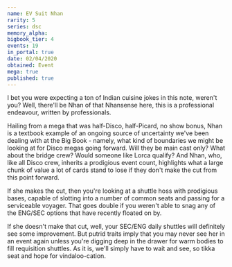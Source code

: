 ```yaml
---
name: EV Suit Nhan
rarity: 5
series: dsc
memory_alpha:
bigbook_tier: 4
events: 19
in_portal: true
date: 02/04/2020
obtained: Event
mega: true
published: true
---
```


I bet you were expecting a ton of Indian cuisine jokes in this note, weren't you? Well, there'll be Nhan of that Nhansense here, this is a professional endeavour, written by professionals.

Hailing from a mega that was half-Disco, half-Picard, no show bonus, Nhan is a textbook example of an ongoing source of uncertainty we've been dealing with at the Big Book - namely, what kind of boundaries we might be looking at for Disco megas going forward. Will they be main cast only? What about the bridge crew? Would someone like Lorca qualify? And Nhan, who, like all Disco crew, inherits a prodigious event count, highlights what a large chunk of value a lot of cards stand to lose if they don't make the cut from this point forward.

If she makes the cut, then you're looking at a shuttle hoss with prodigious bases, capable of slotting into a number of common seats and passing for a serviceable voyager. That goes double if you weren't able to snag any of the ENG/SEC options that have recently floated on by.

If she doesn't make that cut, well, your SEC/ENG daily shuttles will definitely see some improvement. But putrid traits imply that you may never see her in an event again unless you're digging deep in the drawer for warm bodies to fill requisition shuttles. As it is, we'll simply have to wait and see, so tikka seat and hope for vindaloo-cation.

